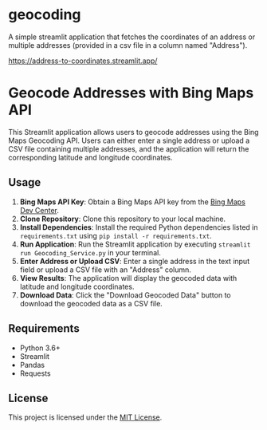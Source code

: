# geocoding
A simple streamlit application that fetches the coordinates of an address or multiple addresses (provided in a csv file in a column named "Address").

https://address-to-coordinates.streamlit.app/

# Geocode Addresses with Bing Maps API

This Streamlit application allows users to geocode addresses using the Bing Maps Geocoding API. Users can either enter a single address or upload a CSV file containing multiple addresses, and the application will return the corresponding latitude and longitude coordinates.

## Usage

1. **Bing Maps API Key**: Obtain a Bing Maps API key from the [Bing Maps Dev Center](https://www.bingmapsportal.com/).
2. **Clone Repository**: Clone this repository to your local machine.
3. **Install Dependencies**: Install the required Python dependencies listed in `requirements.txt` using `pip install -r requirements.txt`.
4. **Run Application**: Run the Streamlit application by executing `streamlit run Geocoding_Service.py` in your terminal.
5. **Enter Address or Upload CSV**: Enter a single address in the text input field or upload a CSV file with an "Address" column.
6. **View Results**: The application will display the geocoded data with latitude and longitude coordinates.
7. **Download Data**: Click the "Download Geocoded Data" button to download the geocoded data as a CSV file.

## Requirements

- Python 3.6+
- Streamlit
- Pandas
- Requests

## License

This project is licensed under the [MIT License](https://github.com/Dmukherjeetextiles/geocoding/blob/main/LICENSE).
